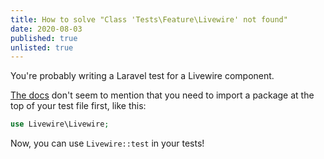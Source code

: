 ```yaml
---
title: How to solve "Class 'Tests\Feature\Livewire' not found"
date: 2020-08-03
published: true
unlisted: true
---
```


You're probably writing a Laravel test for a Livewire component.

[The docs](https://laravel-livewire.com/docs/testing) don't seem to mention that you need to import a package at the top of your test file first, like this:

```php
use Livewire\Livewire;
```

Now, you can use `Livewire::test` in your tests!
